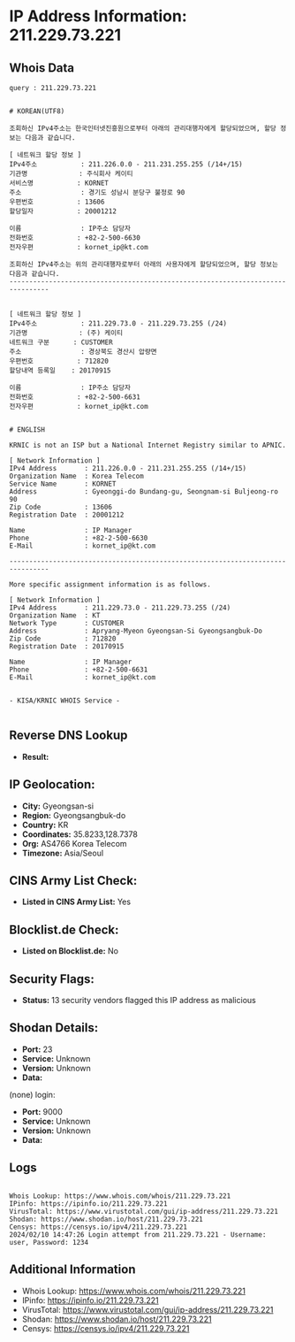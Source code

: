 # IP Address Information: 211.229.73.221

## Whois Data
```
query : 211.229.73.221


# KOREAN(UTF8)

조회하신 IPv4주소는 한국인터넷진흥원으로부터 아래의 관리대행자에게 할당되었으며, 할당 정보는 다음과 같습니다.

[ 네트워크 할당 정보 ]
IPv4주소           : 211.226.0.0 - 211.231.255.255 (/14+/15)
기관명             : 주식회사 케이티
서비스명           : KORNET
주소               : 경기도 성남시 분당구 불정로 90
우편번호           : 13606
할당일자           : 20001212

이름               : IP주소 담당자
전화번호           : +82-2-500-6630
전자우편           : kornet_ip@kt.com

조회하신 IPv4주소는 위의 관리대행자로부터 아래의 사용자에게 할당되었으며, 할당 정보는 다음과 같습니다.
--------------------------------------------------------------------------------


[ 네트워크 할당 정보 ]
IPv4주소           : 211.229.73.0 - 211.229.73.255 (/24)
기관명             : (주) 케이티
네트워크 구분      : CUSTOMER
주소               : 경상북도 경산시 압량면
우편번호           : 712820
할당내역 등록일    : 20170915

이름               : IP주소 담당자
전화번호           : +82-2-500-6631
전자우편           : kornet_ip@kt.com


# ENGLISH

KRNIC is not an ISP but a National Internet Registry similar to APNIC.

[ Network Information ]
IPv4 Address       : 211.226.0.0 - 211.231.255.255 (/14+/15)
Organization Name  : Korea Telecom
Service Name       : KORNET
Address            : Gyeonggi-do Bundang-gu, Seongnam-si Buljeong-ro 90
Zip Code           : 13606
Registration Date  : 20001212

Name               : IP Manager
Phone              : +82-2-500-6630
E-Mail             : kornet_ip@kt.com

--------------------------------------------------------------------------------

More specific assignment information is as follows.

[ Network Information ]
IPv4 Address       : 211.229.73.0 - 211.229.73.255 (/24)
Organization Name  : KT
Network Type       : CUSTOMER
Address            : Apryang-Myeon Gyeongsan-Si Gyeongsangbuk-Do
Zip Code           : 712820
Registration Date  : 20170915

Name               : IP Manager
Phone              : +82-2-500-6631
E-Mail             : kornet_ip@kt.com


- KISA/KRNIC WHOIS Service -


```
## Reverse DNS Lookup
- **Result:** 

## IP Geolocation:
- **City:** Gyeongsan-si
- **Region:** Gyeongsangbuk-do
- **Country:** KR
- **Coordinates:** 35.8233,128.7378
- **Org:** AS4766 Korea Telecom
- **Timezone:** Asia/Seoul

## CINS Army List Check:
- **Listed in CINS Army List:** 
Yes

## Blocklist.de Check:
- **Listed on Blocklist.de:** 
No

## Security Flags:
- **Status:** 13 security vendors flagged this IP address as malicious

## Shodan Details:
- **Port:** 23
- **Service:** Unknown
- **Version:** Unknown
- **Data:** 
(none) login: 

- **Port:** 9000
- **Service:** Unknown
- **Version:** Unknown
- **Data:** 

## Logs
```

Whois Lookup: https://www.whois.com/whois/211.229.73.221
IPinfo: https://ipinfo.io/211.229.73.221
VirusTotal: https://www.virustotal.com/gui/ip-address/211.229.73.221
Shodan: https://www.shodan.io/host/211.229.73.221
Censys: https://censys.io/ipv4/211.229.73.221
2024/02/10 14:47:26 Login attempt from 211.229.73.221 - Username: user, Password: 1234

```
## Additional Information
- Whois Lookup: https://www.whois.com/whois/211.229.73.221
- IPinfo: https://ipinfo.io/211.229.73.221
- VirusTotal: https://www.virustotal.com/gui/ip-address/211.229.73.221
- Shodan: https://www.shodan.io/host/211.229.73.221
- Censys: https://censys.io/ipv4/211.229.73.221

